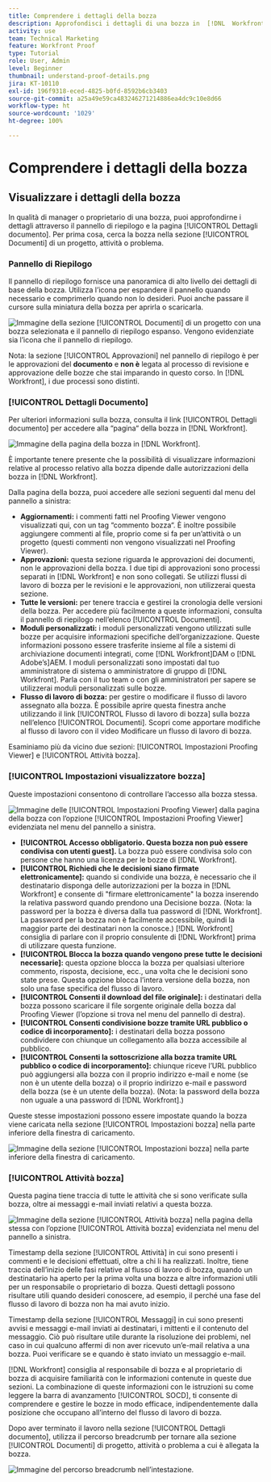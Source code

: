 ```yaml
---
title: Comprendere i dettagli della bozza
description: Approfondisci i dettagli di una bozza in  [!DNL  Workfront]  tramite il pannello di riepilogo e la pagina [!UICONTROL Dettagli documento].
activity: use
team: Technical Marketing
feature: Workfront Proof
type: Tutorial
role: User, Admin
level: Beginner
thumbnail: understand-proof-details.png
jira: KT-10110
exl-id: 196f9318-eced-4825-b0fd-8592b6cb3403
source-git-commit: a25a49e59ca483246271214886ea4dc9c10e8d66
workflow-type: ht
source-wordcount: '1029'
ht-degree: 100%

---
```


# Comprendere i dettagli della bozza

## Visualizzare i dettagli della bozza

In qualità di manager o proprietario di una bozza, puoi approfondirne i dettagli attraverso il pannello di riepilogo e la pagina [!UICONTROL Dettagli documento]. Per prima cosa, cerca la bozza nella sezione [!UICONTROL Documenti] di un progetto, attività o problema.

### Pannello di Riepilogo

Il pannello di riepilogo fornisce una panoramica di alto livello dei dettagli di base della bozza. Utilizza l’icona per espandere il pannello quando necessario e comprimerlo quando non lo desideri. Puoi anche passare il cursore sulla miniatura della bozza per aprirla o scaricarla.

![Immagine della sezione [!UICONTROL Documenti] di un progetto con una bozza selezionata e il pannello di riepilogo espanso. Vengono evidenziate sia l’icona che il pannello di riepilogo.](assets/document-summary.png)

Nota: la sezione [!UICONTROL Approvazioni] nel pannello di riepilogo è per le approvazioni del **documento** e **non è** legata al processo di revisione e approvazione delle bozze che stai imparando in questo corso. In [!DNL Workfront], i due processi sono distinti.

### [!UICONTROL Dettagli Documento]

Per ulteriori informazioni sulla bozza, consulta il link [!UICONTROL Dettagli documento] per accedere alla “pagina“ della bozza in [!DNL Workfront].

![Immagine della pagina della bozza in [!DNL  Workfront].](assets/document-details.png)

È importante tenere presente che la possibilità di visualizzare informazioni relative al processo relativo alla bozza dipende dalle autorizzazioni della bozza in [!DNL Workfront].

Dalla pagina della bozza, puoi accedere alle sezioni seguenti dal menu del pannello a sinistra:

* **Aggiornamenti:** i commenti fatti nel Proofing Viewer vengono visualizzati qui, con un tag “commento bozza“. È inoltre possibile aggiungere commenti al file, proprio come si fa per un’attività o un progetto (questi commenti non vengono visualizzati nel Proofing Viewer).
* **Approvazioni:** questa sezione riguarda le approvazioni dei documenti, non le approvazioni della bozza. I due tipi di approvazioni sono processi separati in [!DNL Workfront] e non sono collegati. Se utilizzi flussi di lavoro di bozza per le revisioni e le approvazioni, non utilizzerai questa sezione.
* **Tutte le versioni:** per tenere traccia e gestirei la cronologia delle versioni della bozza. Per accedere più facilmente a queste informazioni, consulta il pannello di riepilogo nell’elenco [!UICONTROL Documenti].
* **Moduli personalizzati:** i moduli personalizzati vengono utilizzati sulle bozze per acquisire informazioni specifiche dell’organizzazione. Queste informazioni possono essere trasferite insieme al file a sistemi di archiviazione documenti integrati, come [!DNL Workfront]DAM o [!DNL Adobe’s]AEM. I moduli personalizzati sono impostati dal tuo amministratore di sistema o amministratore di gruppo di [!DNL Workfront]. Parla con il tuo team o con gli amministratori per sapere se utilizzerai moduli personalizzati sulle bozze.
* **Flusso di lavoro di bozza:** per gestire o modificare il flusso di lavoro assegnato alla bozza. È possibile aprire questa finestra anche utilizzando il link [!UICONTROL Flusso di lavoro di bozza] sulla bozza nell’elenco [!UICONTROL Documenti]. Scopri come apportare modifiche al flusso di lavoro con il video Modificare un flusso di lavoro di bozza.

Esaminiamo più da vicino due sezioni: [!UICONTROL Impostazioni Proofing Viewer] e [!UICONTROL Attività bozza].

### [!UICONTROL Impostazioni visualizzatore bozza]

Queste impostazioni consentono di controllare l’accesso alla bozza stessa.

![Immagine delle [!UICONTROL Impostazioni Proofing Viewer] dalla pagina della bozza con l’opzione [!UICONTROL Impostazioni Proofing Viewer] evidenziata nel menu del pannello a sinistra.](assets/proofing-settings-on-details-page.png)

* **[!UICONTROL Accesso obbligatorio. Questa bozza non può essere condivisa con utenti guest].** La bozza può essere condivisa solo con persone che hanno una licenza per le bozze di [!DNL Workfront].
* **[!UICONTROL Richiedi che le decisioni siano firmate elettronicamente]:** quando si condivide una bozza, è necessario che il destinatario disponga delle autorizzazioni per la bozza in [!DNL Workfront] e consente di &quot;firmare elettronicamente&quot; la bozza inserendo la relativa password quando prendono una Decisione bozza. (Nota: la password per la bozza è diversa dalla tua password di [!DNL Workfront]. La password per la bozza non è facilmente accessibile, quindi la maggior parte dei destinatari non la conosce.) [!DNL Workfront] consiglia di parlare con il proprio consulente di [!DNL Workfront] prima di utilizzare questa funzione.
* **[!UICONTROL Blocca la bozza quando vengono prese tutte le decisioni necessarie]:** questa opzione blocca la bozza per qualsiasi ulteriore commento, risposta, decisione, ecc., una volta che le decisioni sono state prese. Questa opzione blocca l’intera versione della bozza, non solo una fase specifica del flusso di lavoro.
* **[!UICONTROL Consenti il download del file originale]:** i destinatari della bozza possono scaricare il file sorgente originale della bozza dal Proofing Viewer (l’opzione si trova nel menu del pannello di destra).
* **[!UICONTROL Consenti condivisione bozze tramite URL pubblico o codice di incorporamento]:** i destinatari della bozza possono condividere con chiunque un collegamento alla bozza accessibile al pubblico.
* **[!UICONTROL Consenti la sottoscrizione alla bozza tramite URL pubblico o codice di incorporamento]:** chiunque riceve l’URL pubblico può aggiungersi alla bozza con il proprio indirizzo e-mail e nome (se non è un utente della bozza) o il proprio indirizzo e-mail e password della bozza (se è un utente della bozza). (Nota: la password della bozza non uguale a una password di [!DNL Workfront].)

Queste stesse impostazioni possono essere impostate quando la bozza viene caricata nella sezione [!UICONTROL Impostazioni bozza] nella parte inferiore della finestra di caricamento.

![Immagine della sezione [!UICONTROL Impostazioni bozza] nella parte inferiore della finestra di caricamento.](assets/proof-settings-on-upload-page.png)

### [!UICONTROL Attività bozza]

Questa pagina tiene traccia di tutte le attività che si sono verificate sulla bozza, oltre ai messaggi e-mail inviati relativi a questa bozza.

![Immagine della sezione [!UICONTROL Attività bozza] nella pagina della stessa con l’opzione [!UICONTROL Attività bozza] evidenziata nel menu del pannello a sinistra.](assets/proofing-activity-in-details.png)

Timestamp della sezione [!UICONTROL Attività] in cui sono presenti i commenti e le decisioni effettuati, oltre a chi li ha realizzati. Inoltre, tiene traccia dell’inizio delle fasi relative al flusso di lavoro di bozza, quando un destinatario ha aperto per la prima volta una bozza e altre informazioni utili per un responsabile o proprietario di bozza. Questi dettagli possono risultare utili quando desideri conoscere, ad esempio, il perché una fase del flusso di lavoro di bozza non ha mai avuto inizio.

Timestamp della sezione [!UICONTROL Messaggi] in cui sono presenti avvisi e messaggi e-mail inviati ai destinatari, i mittenti e il contenuto del messaggio. Ciò può risultare utile durante la risoluzione dei problemi, nel caso in cui qualcuno affermi di non aver ricevuto un’e-mail relativa a una bozza. Puoi verificare se e quando è stato inviato un messaggio e-mail.

[!DNL Workfront] consiglia al responsabile di bozza e al proprietario di bozza di acquisire familiarità con le informazioni contenute in queste due sezioni. La combinazione di queste informazioni con le istruzioni su come leggere la barra di avanzamento [!UICONTROL SOCD], ti consente di comprendere e gestire le bozze in modo efficace, indipendentemente dalla posizione che occupano all’interno del flusso di lavoro di bozza.

Dopo aver terminato il lavoro nella sezione [!UICONTROL Dettagli documento], utilizza il percorso breadcrumb per tornare alla sezione [!UICONTROL Documenti] di progetto, attività o problema a cui è allegata la bozza.

![Immagine del percorso breadcrumb nell’intestazione.](assets/proof-breadcrumb.png)

<!--
#### Learn more
* [!UICONTROL Document details] overview
* Add a custom form to a document
* Request document approvals
* Summary for documents overview
* View activity on a proof within [!DNL Workfront]
-->
